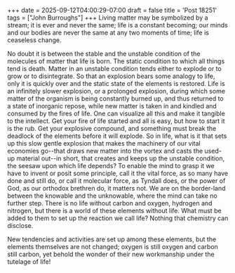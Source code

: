 +++
date = 2025-09-12T04:00:29-07:00
draft = false
title = 'Post 18251'
tags = ["John Burroughs"]
+++
Living matter may be symbolized by a stream; it is ever and never the same; life is a constant becoming; our minds and our bodies are never the same at any two moments of time; life is ceaseless change.

No doubt it is between the stable and the unstable condition of the molecules of matter that life is born. The static condition to which all things tend is death. Matter in an unstable condition tends either to explode or to grow or to disintegrate. So that an explosion bears some analogy to life, only it is quickly over and the static state of the elements is restored. Life is an infinitely slower explosion, or a prolonged explosion, during which some matter of the organism is being constantly burned up, and thus returned to a state of inorganic repose, while new matter is taken in and kindled and consumed by the fires of life. One can visualize all this and make it tangible to the intellect. Get your fire of life started and all is easy, but how to start it is the rub. Get your explosive compound, and something must break the deadlock of the elements before it will explode. So in life, what is it that sets up this slow gentle explosion that makes the machinery of our vital economies go--that draws new matter into the vortex and casts the used-up material out--in short, that creates and keeps up the unstable condition, the seesaw upon which life depends? To enable the mind to grasp it we have to invent or posit some principle, call it the vital force, as so many have done and still do, or call it molecular force, as Tyndall does, or the power of God, as our orthodox brethren do, it matters not. We are on the border-land between the knowable and the unknowable, where the mind can take no further step. There is no life without carbon and oxygen, hydrogen and nitrogen, but there is a world of these elements without life. What must be added to them to set up the reaction we call life? Nothing that chemistry can disclose.

New tendencies and activities are set up among these elements, but the elements themselves are not changed; oxygen is still oxygen and carbon still carbon, yet behold the wonder of their new workmanship under the tutelage of life!

